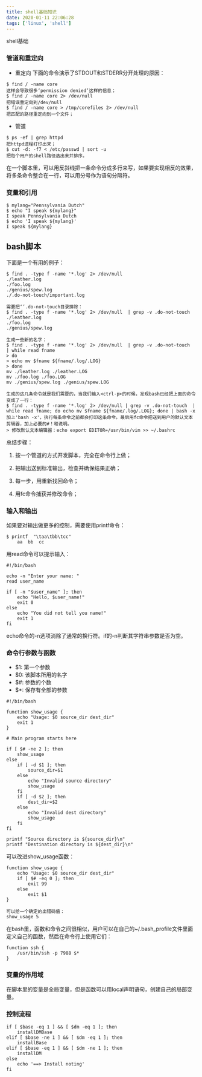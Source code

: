 ```yaml
---
title: shell基础知识
date: 2020-01-11 22:06:28
tags: ['linux', 'shell']
---
```


shell基础
<!--more-->

### 管道和重定向

- 重定向
下面的命令演示了STDOUT和STDERR分开处理的原因：

```shell
$ find / -name core
这样会导致很多‘permission denied’这样的信息；
$ find / -name core 2> /dev/null
把错误重定向到/dev/null
$ find / -name core > /tmp/corefiles 2> /dev/null
把匹配的路径重定向到一个文件；
```

- 管道

```shell
$ ps -ef | grep httpd
把httpd进程打印出来；
$ cut -d: -f7 < /etc/passwd | sort -u
把每个用户的shell路径选出来并排序。
```

在一个脚本里，可以用反斜线把一条命令分成多行来写，如果要实现相反的效果，将多条命令整合在一行，可以用分号作为语句分隔符。

### 变量和引用

```shell
$ mylang="Pennsylvania Dutch"
$ echo "I speak ${mylang}"
I speak Pennsylvania Dutch
$ echo 'I speak ${mylang}'
I speak ${mylang}
```

## bash脚本

下面是一个有用的例子：

```shell
$ find . -type f -name '*.log' 2> /dev/null
./leather.log
./foo.log
./genius/spew.log
./.do-not-touch/important.log

需要把‘’.do-not-touch目录排除：
$ find . -type f -name '*.log' 2> /dev/null  | grep -v .do-not-touch  
./leather.log
./foo.log
./genius/spew.log

生成一些新的名字：
$ find . -type f -name '*.log' 2> /dev/null  | grep -v .do-not-touch  | while read fname
> do
> echo mv $fname ${fname/.log/.LOG}
> done
mv ./leather.log ./leather.LOG
mv ./foo.log ./foo.LOG
mv ./genius/spew.log ./genius/spew.LOG

生成的这几条命令就是我们需要的，当我们输入<ctrl-p>的时候，发现bash已经把上面的命令变成了一行：
$ find . -type f -name '*.log' 2> /dev/null | grep -v .do-not-touch  | while read fname; do echo mv $fname ${fname/.log/.LOG}; done | bash -x
加上'bash -x'，执行每条命令之前都会打印这条命令。最后用fc命令把送到用户的默认文本剪辑器，加上必要的#！和说明。
> 修改默认文本编辑器：echo export EDITOR=/usr/bin/vim >> ~/.bashrc
```

总结步骤：

1. 按一个管道的方式开发脚本，完全在命令行上做；

2. 把输出送到标准输出，检查并确保结果正确；

3. 每一步，用<Ctrl-p>重新找回命令；

4. 用fc命令捕获并修改命令；

### 输入和输出

如果要对输出做更多的控制，需要使用printf命令：

```shell
$ printf  "\taa\tbb\tcc"
    aa  bb  cc
```

用read命令可以提示输入：

```shell
#!/bin/bash

echo -n "Enter your name: "
read user_name

if [ -n "$user_name" ]; then
    echo "Hello, $user_name!"
    exit 0
else
    echo "You did not tell you name!"
    exit 1
fi
```

echo命令的-n选项消除了通常的换行符。if的-n判断其字符串参数是否为空。

### 命令行参数与函数

- $1: 第一个参数
- $0: 该脚本所用的名字
- $#: 参数的个数
- $*: 保存有全部的参数

```shell
#!/bin/bash

function show_usage {
    echo "Usage: $0 source_dir dest_dir"
    exit 1
}

# Main program starts here

if [ $# -ne 2 ]; then
    show_usage
else
    if [ -d $1 ]; then
        source_dir=$1
    else
        echo "Invalid source directory"
        show_usage
    fi
    if [ -d $2 ]; then
        dest_dir=$2
    else
        echo "Invalid dest directory"
        show_usage
    fi
fi

printf "Source directory is ${source_dir}\n"
printf "Destination directory is ${dest_dir}\n"
```

可以改进show_usage函数：

```shell
function show_usage {
    echo "Usage: $0 source_dir dest_dir"
    if [ $# -eq 0 ]; then
        exit 99
    else
        exit $1
}

可以给一个确定的出错码值：
show_usage 5
```

在bash里，函数和命令之间很相似，用户可以在自己的~/.bash_profile文件里面定义自己的函数，然后在命令行上使用它们：

```shell
function ssh {
    /usr/bin/ssh -p 7988 $*
}
```

### 变量的作用域

在脚本里的变量是全局变量，但是函数可以用local声明语句，创建自己的局部变量。

### 控制流程

```shell
if [ $base -eq 1 ] && [ $dm -eq 1 ]; then
    installDMBase
elif [ $base -ne 1 ] && [ $dm -eq 1 ]; then
    installBase
elif [ $base -eq 1 ] && [ $dm -ne 1 ]; then
    installDM
else
    echo '==> Install noting'
fi
```
